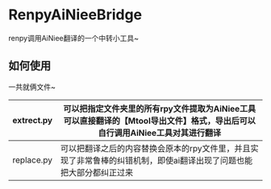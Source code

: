 # RenpyAiNieeBridge
renpy调用AiNiee翻译的一个中转小工具~

## 如何使用

一共就俩文件~

| extrect.py | 可以把指定文件夹里的所有rpy文件提取为AiNiee工具可以直接翻译的【Mtool导出文件】格式，导出后可以自行调用AiNiee工具对其进行翻译 |
| ---------- | ------------------------------------------------------------ |
| replace.py | 可以把翻译之后的内容替换会原本的rpy文件里，并且实现了非常鲁棒的纠错机制，即使ai翻译出现了问题也能把大部分都纠正过来 |

